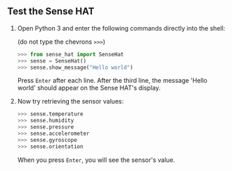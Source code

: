 ## Test the Sense HAT

1. Open Python 3 and enter the following commands directly into the shell:

    (do not type the chevrons `>>>`)

    ```python
    >>> from sense_hat import SenseHat
    >>> sense = SenseHat()
    >>> sense.show_message("Hello world")
    ```

    Press `Enter` after each line. After the third line, the message 'Hello world' should appear on the Sense HAT's display.

1. Now try retrieving the sensor values:

    ```python
    >>> sense.temperature
    >>> sense.humidity
    >>> sense.pressure
    >>> sense.accelerometer
    >>> sense.gyroscope
    >>> sense.orientation
    ```

    When you press `Enter`, you will see the sensor's value.
